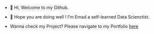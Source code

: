 - 👋 Hi, Welcome to my Github.

- 👀 Hope you are doing well ! I’m Emad a self-learned Data Scienctist.


- Wanna check my Project? Please navigate to my Portfolio [here](https://github.com/emad-hussain/Portfolio)
